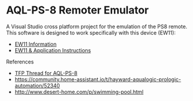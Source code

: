# AQL-PS-8 Remoter Emulator

A Visual Studio cross platform project for the emulation of the PS8 remote. This software is designed to work specifically with this device (EW11):
- [EW11 Information](http://www.hi-flying.com/elfin-ew1x-rs232-rs485-to-wi-fi)
- [EW11 & Application Instructions](https://docs.google.com/document/d/e/2PACX-1vSZmb9Bgn7S6KE8wlt1QiTWcziZFddjOOrk9HZb4LZOsaj4Rq5_vAn2Eb_FxFr8IvB3aYE6TfNOxuuz/pub)

References
- [TFP Thread for AQL-PS-8](https://www.troublefreepool.com/threads/aqualogic-prologic-ps8-remote-emulator-windows-android-app.244915/)
- https://community.home-assistant.io/t/hayward-aqualogic-prologic-automation/52340
- http://www.desert-home.com/p/swimming-pool.html
